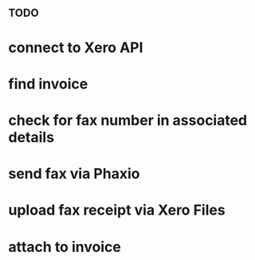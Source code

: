 TODO
----

# connect to Xero API

# find invoice

# check for fax number in associated details

# send fax via Phaxio

# upload fax receipt via Xero Files

# attach to invoice
